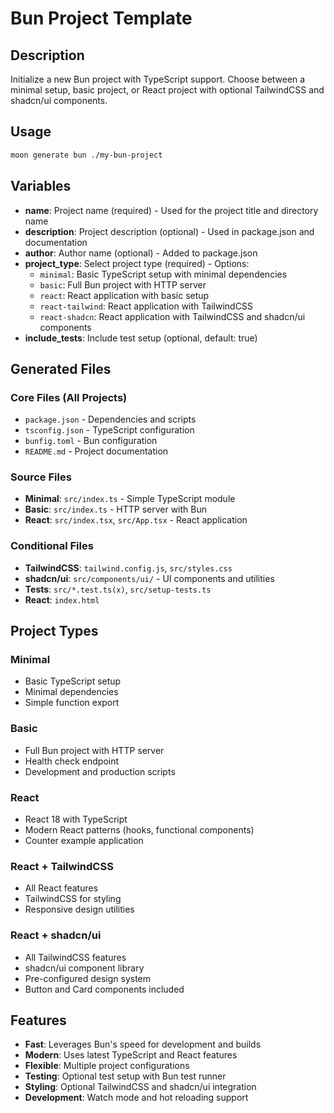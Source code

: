 # Bun Project Template

## Description

Initialize a new Bun project with TypeScript support. Choose between a minimal setup, basic project, or React project with optional TailwindCSS and shadcn/ui components.

## Usage

```bash
moon generate bun ./my-bun-project
```

## Variables

- **name**: Project name (required) - Used for the project title and directory name
- **description**: Project description (optional) - Used in package.json and documentation
- **author**: Author name (optional) - Added to package.json
- **project_type**: Select project type (required) - Options:
  - `minimal`: Basic TypeScript setup with minimal dependencies
  - `basic`: Full Bun project with HTTP server
  - `react`: React application with basic setup
  - `react-tailwind`: React application with TailwindCSS
  - `react-shadcn`: React application with TailwindCSS and shadcn/ui components
- **include_tests**: Include test setup (optional, default: true)

## Generated Files

### Core Files (All Projects)
- `package.json` - Dependencies and scripts
- `tsconfig.json` - TypeScript configuration
- `bunfig.toml` - Bun configuration
- `README.md` - Project documentation

### Source Files
- **Minimal**: `src/index.ts` - Simple TypeScript module
- **Basic**: `src/index.ts` - HTTP server with Bun
- **React**: `src/index.tsx`, `src/App.tsx` - React application

### Conditional Files
- **TailwindCSS**: `tailwind.config.js`, `src/styles.css`
- **shadcn/ui**: `src/components/ui/` - UI components and utilities
- **Tests**: `src/*.test.ts(x)`, `src/setup-tests.ts`
- **React**: `index.html`

## Project Types

### Minimal
- Basic TypeScript setup
- Minimal dependencies
- Simple function export

### Basic  
- Full Bun project with HTTP server
- Health check endpoint
- Development and production scripts

### React
- React 18 with TypeScript
- Modern React patterns (hooks, functional components)
- Counter example application

### React + TailwindCSS
- All React features
- TailwindCSS for styling
- Responsive design utilities

### React + shadcn/ui
- All TailwindCSS features
- shadcn/ui component library
- Pre-configured design system
- Button and Card components included

## Features

- **Fast**: Leverages Bun's speed for development and builds
- **Modern**: Uses latest TypeScript and React features
- **Flexible**: Multiple project configurations
- **Testing**: Optional test setup with Bun test runner
- **Styling**: Optional TailwindCSS and shadcn/ui integration
- **Development**: Watch mode and hot reloading support 